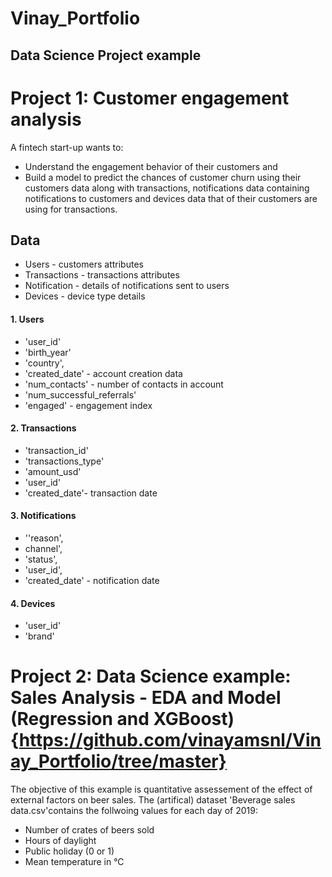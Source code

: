 # Vinay_Portfolio

## Data Science Project example
# Project 1: Customer engagement analysis
A fintech start-up wants to:
* Understand the engagement behavior of their customers and 
* Build a model to predict the chances of customer churn using their customers data along with transactions, notifications data containing notifications to customers and devices data that of their customers are using for transactions.

## Data 
* Users - customers attributes 
* Transactions - transactions attributes
* Notification - details of notifications sent to users
* Devices - device type details
####  1. Users
* 'user_id'
* 'birth_year'
* 'country',
* 'created_date' - account creation data
* 'num_contacts' - number of contacts in account
* 'num_successful_referrals'
* 'engaged' - engagement index
####  2. Transactions
* 'transaction_id'
* 'transactions_type'
* 'amount_usd'
* 'user_id'
* 'created_date'- transaction date
####  3. Notifications 
* ''reason',
* channel',
* 'status',
* 'user_id', 
* 'created_date' - notification date
####  4. Devices 
* 'user_id'
* 'brand'

# Project 2: Data Science example: Sales Analysis - EDA and Model (Regression and XGBoost){https://github.com/vinayamsnl/Vinay_Portfolio/tree/master}

The objective of this example is quantitative assessement of the effect of external factors on beer sales. The (artifical) dataset 'Beverage sales data.csv'contains the follwoing values for each day of 2019:

* Number of crates of beers sold
* Hours of daylight
* Public holiday (0 or 1)
* Mean temperature in °C

